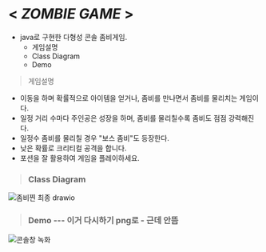 # < *ZOMBIE GAME* >

- java로 구현한 다형성 콘솔 좀비게임.
  - 게임설명
  - Class Diagram
  - Demo

> 게임설명
- 이동을 하며 확률적으로 아이템을 얻거나, 좀비를 만나면서 좀비를 물리치는 게임이다.
- 일정 거리 수마다 주인공은 성장을 하며, 좀비를 물리칠수록 좀비도 점점 강력해진다.
- 일정수 좀비를 물리칠 경우 "보스 좀비"도 등장한다.
- 낮은 확률로 크리티컬 공격을 합니다.
- 포션을 잘 활용하여 게임을 플레이하세요.

> ### Class Diagram
 ![좀비찐 최종 drawio](https://github.com/user-attachments/assets/99e2a80d-07fb-4ed4-a6d9-2fb9880ed3a8) 

> ### Demo --- 이거 다시하기 png로 - 근데 안뜸
 ![콘솔창 녹화](https://github.com/user-attachments/assets/5ee5fa37-487b-44cc-a682-a89bff61ebbd)
